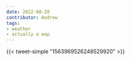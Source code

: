 ```yaml
---
date: 2022-08-28
contributor: Andrew
tags:
- weather
- actually a map
---
```

{{< tweet-simple "1563969526248529920" >}}

<!-- {< tweet user="US_Stormwatch" id="1563969526248529920" >}} -->
